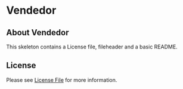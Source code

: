 # Vendedor
## About Vendedor
This skeleton contains a License file, fileheader and a basic README.

## License

Please see [License File](LICENSE) for more information.